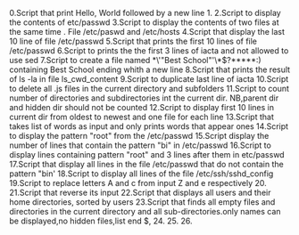 0.Script that print Hello, World followed by a new line
1.
2.Script to display the contents of etc/passwd
3.Script to display the contents of two files at the same time . File /etc/paswd and /etc/hosts
4.Script that display the last 10 line of file /etc/passwd
5.Script that prints the first 10 lines of file /etc/passwd
6.Script to prints the the first 3 lines of iacta and not allowed to use sed
7.Script to create a file named \*\\'"Best School"\'\\*$\?\*\*\*\*\*:) containing Best School ending whith a new line
8.Script that prints the result of ls -la in file ls_cwd_content
9.Script to duplicate last line of iacta
10.Script to delete all .js files in the current directory and subfolders
11.Script to count number of directories and subdirectories int the current dir. NB,parent dir and hidden dir should not be counted
12.Script to display first 10 lines in current dir from oldest to newest and one file for each line
13.Script that takes list of words as input and only prints words that appear ones
14.Script to display the pattern "root" from the /etc/passwd
15.Script display the number of lines that contain the pattern "bi" in /etc/passwd
16.Script to display lines containing pattern "root" and 3 lines after them in etc/passwd
17.Script that display all lines in the file /etc/passwd that do not contain the pattern "bin'
18.Script to display all lines of the file /etc/ssh/sshd_config
19.Script to replace letters A and c from input Z and e respectively
20.
21.Script that reverse its input
22.Script that displays all users and their home directories, sorted by users
23.Script that finds all empty files and directories in the current directory and all sub-directories.only names can be displayed,no hidden files,list end $, 
24.
25.
26.
